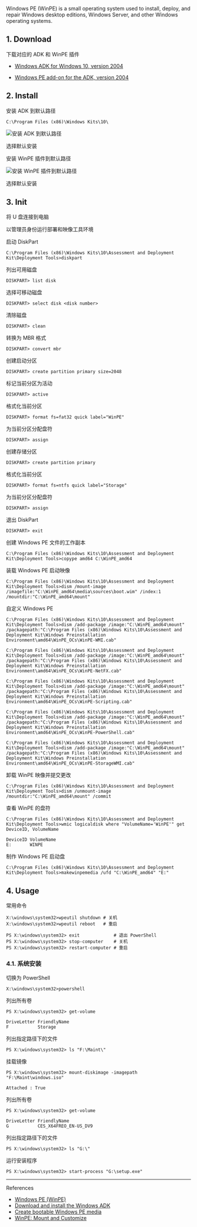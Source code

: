 Windows PE (WinPE) is a small operating system used to install, deploy, and repair Windows desktop editions, Windows Server, and other Windows operating systems.

## 1. Download

下载对应的 ADK 和 WinPE 插件

- [Windows ADK for Windows 10, version 2004](https://go.microsoft.com/fwlink/?linkid=2120254)

- [Windows PE add-on for the ADK, version 2004](https://go.microsoft.com/fwlink/?linkid=2120253)

## 2. Install

安装 ADK 到默认路径

```
C:\Program Files (x86)\Windows Kits\10\
```

![安装 ADK 到默认路径](./../../../../../image/Windows%20PE/%E5%AE%89%E8%A3%85%20ADK%20%E5%88%B0%E9%BB%98%E8%AE%A4%E8%B7%AF%E5%BE%84.png)

选择默认安装

安装 WinPE 插件到默认路径

![安装 WinPE 插件到默认路径](./../../../../../image/Windows%20PE/%E5%AE%89%E8%A3%85%20WinPE%20%E6%8F%92%E4%BB%B6%E5%88%B0%E9%BB%98%E8%AE%A4%E8%B7%AF%E5%BE%84.png)

选择默认安装

## 3. Init

将 U 盘连接到电脑

以管理员身份运行部署和映像工具环境

启动 DiskPart

```
C:\Program Files (x86)\Windows Kits\10\Assessment and Deployment Kit\Deployment Tools>diskpart
```

列出可用磁盘

```
DISKPART> list disk
```

选择可移动磁盘

```
DISKPART> select disk <disk number>
```

清除磁盘

```
DISKPART> clean
```

转换为 MBR 格式

```
DISKPART> convert mbr
```

创建启动分区

```
DISKPART> create partition primary size=2048
```

标记当前分区为活动

```
DISKPART> active
```

格式化当前分区

```
DISKPART> format fs=fat32 quick label="WinPE"
```

为当前分区分配盘符

```
DISKPART> assign
```

创建存储分区

```
DISKPART> create partition primary
```

格式化当前分区

```
DISKPART> format fs=ntfs quick label="Storage"
```

为当前分区分配盘符

```
DISKPART> assign
```

退出 DiskPart

```
DISKPART> exit
```

创建 Windows PE 文件的工作副本

```
C:\Program Files (x86)\Windows Kits\10\Assessment and Deployment Kit\Deployment Tools>copype amd64 C:\WinPE_amd64
```

装载 Windows PE 启动映像

```
C:\Program Files (x86)\Windows Kits\10\Assessment and Deployment Kit\Deployment Tools>dism /mount-image /imagefile:"C:\WinPE_amd64\media\sources\boot.wim" /index:1 /mountdir:"C:\WinPE_amd64\mount"
```

自定义 Windows PE

```
C:\Program Files (x86)\Windows Kits\10\Assessment and Deployment Kit\Deployment Tools>dism /add-package /image:"C:\WinPE_amd64\mount" /packagepath:"C:\Program Files (x86)\Windows Kits\10\Assessment and Deployment Kit\Windows Preinstallation Environment\amd64\WinPE_OCs\WinPE-WMI.cab"

C:\Program Files (x86)\Windows Kits\10\Assessment and Deployment Kit\Deployment Tools>dism /add-package /image:"C:\WinPE_amd64\mount" /packagepath:"C:\Program Files (x86)\Windows Kits\10\Assessment and Deployment Kit\Windows Preinstallation Environment\amd64\WinPE_OCs\WinPE-NetFX.cab"

C:\Program Files (x86)\Windows Kits\10\Assessment and Deployment Kit\Deployment Tools>dism /add-package /image:"C:\WinPE_amd64\mount" /packagepath:"C:\Program Files (x86)\Windows Kits\10\Assessment and Deployment Kit\Windows Preinstallation Environment\amd64\WinPE_OCs\WinPE-Scripting.cab"

C:\Program Files (x86)\Windows Kits\10\Assessment and Deployment Kit\Deployment Tools>dism /add-package /image:"C:\WinPE_amd64\mount" /packagepath:"C:\Program Files (x86)\Windows Kits\10\Assessment and Deployment Kit\Windows Preinstallation Environment\amd64\WinPE_OCs\WinPE-PowerShell.cab"

C:\Program Files (x86)\Windows Kits\10\Assessment and Deployment Kit\Deployment Tools>dism /add-package /image:"C:\WinPE_amd64\mount" /packagepath:"C:\Program Files (x86)\Windows Kits\10\Assessment and Deployment Kit\Windows Preinstallation Environment\amd64\WinPE_OCs\WinPE-StorageWMI.cab"
```

卸载 WinPE 映像并提交更改

```
C:\Program Files (x86)\Windows Kits\10\Assessment and Deployment Kit\Deployment Tools>dism /unmount-image /mountdir:"C:\WinPE_amd64\mount" /commit
```

查看 WinPE 的盘符

```
C:\Program Files (x86)\Windows Kits\10\Assessment and Deployment Kit\Deployment Tools>wmic logicaldisk where "VolumeName='WinPE'" get DeviceID, VolumeName
```

```
DeviceID VolumeName
E:       WINPE
```

制作 Windows PE 启动盘

```
C:\Program Files (x86)\Windows Kits\10\Assessment and Deployment Kit\Deployment Tools>makewinpemedia /ufd "C:\WinPE_amd64" "E:"
```

## 4. Usage

常用命令

```
X:\windows\system32>wpeutil shutdown # 关机
X:\windows\system32>wpeutil reboot   # 重启
```

```
PS X:\windows\system32> exit             # 退出 PowerShell
PS X:\windows\system32> stop-computer    # 关机
PS X:\windows\system32> restart-computer # 重启
```

### 4.1. 系统安装

切换为 PowerShell

```
X:\windows\system32>powershell
```

列出所有卷

```
PS X:\windows\system32> get-volume
```

```
DriveLetter FriendlyName
F           Storage
```

列出指定路径下的文件

```
PS X:\windows\system32> ls "F:\Maint\"
```

挂载镜像

```
PS X:\windows\system32> mount-diskimage -imagepath "F:\Maint\windows.iso"
```

```
Attached : True
```

列出所有卷

```
PS X:\windows\system32> get-volume
```

```
DriveLetter FriendlyName
G           CES_X64FREO_EN-US_DV9
```

列出指定路径下的文件

```
PS X:\windows\system32> ls "G:\"
```

运行安装程序

```
PS X:\windows\system32> start-process "G:\setup.exe"
```

---

References

- [Windows PE (WinPE)](https://learn.microsoft.com/en-us/windows-hardware/manufacture/desktop/winpe-intro?view=windows-11)
- [Download and install the Windows ADK](https://learn.microsoft.com/en-us/windows-hardware/get-started/adk-install#other-adk-downloads)
- [Create bootable Windows PE media](https://learn.microsoft.com/en-us/windows-hardware/manufacture/desktop/winpe-create-usb-bootable-drive?view=windows-11)
- [WinPE: Mount and Customize](https://learn.microsoft.com/en-us/windows-hardware/manufacture/desktop/winpe-mount-and-customize?view=windows-11)
